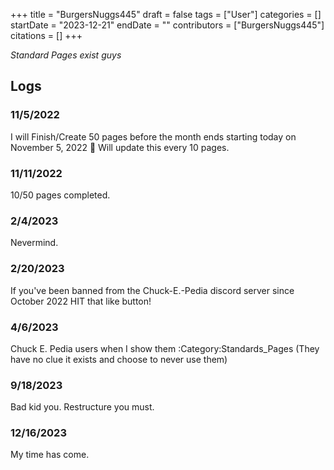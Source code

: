 +++
title = "BurgersNuggs445"
draft = false
tags = ["User"]
categories = []
startDate = "2023-12-21"
endDate = ""
contributors = ["BurgersNuggs445"]
citations = []
+++

*Standard Pages exist guys*

## Logs

### 11/5/2022

I will Finish/Create 50 pages before the month ends starting today on November 5, 2022 :muscle:
Will update this every 10 pages.

### 11/11/2022

10/50 pages completed.

### 2/4/2023

Nevermind.

### 2/20/2023

If you've been banned from the Chuck-E.-Pedia discord server since October 2022 HIT that like button!

### 4/6/2023

Chuck E. Pedia users when I show them :Category:Standards_Pages (They have no clue it exists and choose to never use them)

### **9/18/2023**

Bad kid you. Restructure you must.

### **12/16/2023**

My time has come.
